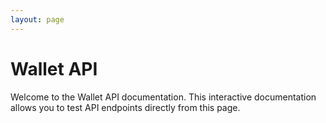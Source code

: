 ```yaml
---
layout: page
---
```


# Wallet API

Welcome to the Wallet API documentation. This interactive documentation allows you to test API endpoints directly from this page.

<InteractiveWalletAPI />

<script setup>
import InteractiveWalletAPI from '../../.vitepress/theme/components/InteractiveWalletAPI.vue'
</script>